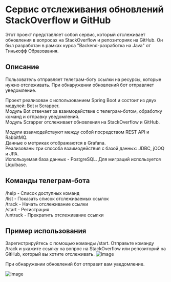# Сервис отслеживания обновлений StackOverflow и GitHub


Этот проект представляет собой сервис, который отслеживает обновления в вопросах на StackOverflow и репозиториях на GitHub. Он был разработан в рамках курса "Backend-разработка на Java" от Тинькофф Образования.

## Описание
Пользователь отправляет телеграм-боту ссылки на ресурсы, которые нужно отслеживать. При обнаружении обновлений бот отправляет уведомление.

Проект реализован с использованием Spring Boot и состоит из двух модулей: Bot и Scrapper.  
Модуль Bot отвечает за взаимодействие с телеграм-ботом, обработку команд и отправку уведомлений.  
Модуль Scrapper отслеживает обновления на StackOverflow и GitHub.

Модули взаимодействуют между собой посредством REST API и RabbitMQ.  
Данные о метриках отображаются в Grafana.  
Реализованы три способа взаимодействия с базой данных: JDBC, jOOQ и JPA.  
Используемая база данных - PostgreSQL. Для миграций используется Liquibase.

## Команды телеграм-бота
/help - Список доступных команд  
/list - Показать список отслеживаемых ссылок  
/track - Начать отслеживание ссылки  
/start - Регистрация  
/untrack - Прекратить отслеживание ссылки  
## Пример использования
Зарегистрируйтесь с помощью команды /start.
Отправьте команду /track и укажите ссылку на вопрос на StackOverflow или репозиторий на GitHub, который вы хотите отслеживать.
![image](https://github.com/Corenlix/tinkoff-java-course/assets/58521600/30d5890c-b6dd-4914-a36d-f171f01d624d)

При обнаружении обновлений бот отправит вам уведомление.

![image](https://github.com/Corenlix/tinkoff-java-course/assets/58521600/189ebbde-cd29-44ce-8991-d6e6017412f2)

